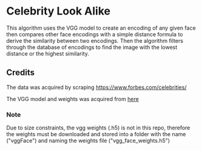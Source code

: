 # Celebrity Look Alike
This algorithm uses the VGG model to create an encoding of any given face then compares other face encodings with a simple distance formula to derive the similarity between two encodings. Then the algorithm filters through the database of encodings to find the image with the lowest distance or the highest similarity.

## Credits
The data was acquired by scraping <https://www.forbes.com/celebrities/> 

The VGG model and weights was acquired from [here](https://gist.github.com/EncodeTS/6bbe8cb8bebad7a672f0d872561782d9) 

### Note
Due to size constraints, the vgg weights (.h5) is not in this repo, therefore the weights must be downloaded and stored into a folder with the name ("vggFace") and naming the weights file ("vgg_face_weights.h5")